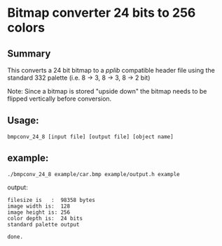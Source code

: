 # Bitmap converter 24 bits to 256 colors

## Summary

This converts a 24 bit bitmap to a *pplib* compatible header file using the standard 332 palette (i.e. 8 -> 3, 8 -> 3, 8 -> 2 bit)

Note: Since a bitmap is stored "upside down" the bitmap needs to be flipped vertically before conversion.

## Usage:

`bmpconv_24_8 [input file] [output file] [object name]`

## example:

`./bmpconv_24_8 example/car.bmp example/output.h example`

output:

```
filesize is   :  98358 bytes
image width is:  128
image height is: 256
color depth is:  24 bits
standard palette output

done.
```

